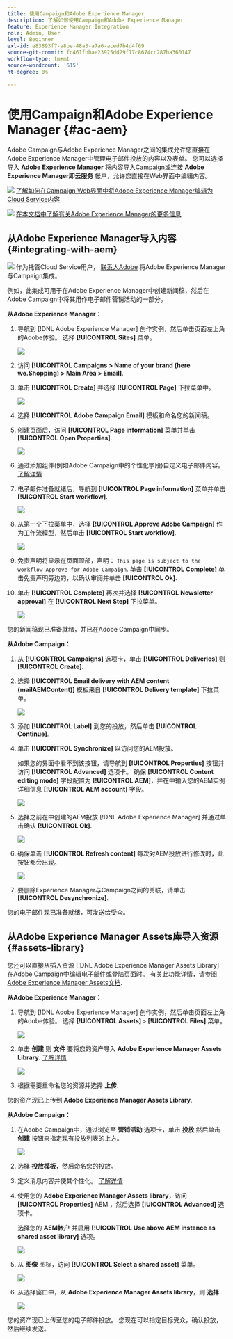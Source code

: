 ```yaml
---
title: 使用Campaign和Adobe Experience Manager
description: 了解如何使用Campaign和Adobe Experience Manager
feature: Experience Manager Integration
role: Admin, User
level: Beginner
exl-id: e83893f7-a8be-48a3-a7a6-aced7b4d4f69
source-git-commit: fc461fbbae23925dd29f17c8674cc287ba360147
workflow-type: tm+mt
source-wordcount: '615'
ht-degree: 0%

---
```


# 使用Campaign和Adobe Experience Manager {#ac-aem}

Adobe Campaign与Adobe Experience Manager之间的集成允许您直接在Adobe Experience Manager中管理电子邮件投放的内容以及表单。 您可以选择导入 **Adobe Experience Manager** 将内容导入Campaign或连接 **Adobe Experience Manager即云服务** 帐户，允许您直接在Web界面中编辑内容。

![](../assets/do-not-localize/book.png) [了解如何在Campaign Web界面中将Adobe Experience Manager编辑为Cloud Service内容](https://experienceleague.adobe.com/docs/campaign-web/v8/integrations/aem-content.html?lang=en)

![](../assets/do-not-localize/book.png) [在本文档中了解有关Adobe Experience Manager的更多信息](https://experienceleague.adobe.com/docs/experience-manager-65/administering/integration/campaignonpremise.html#aem-and-adobe-campaign-integration-workflow)

## 从Adobe Experience Manager导入内容 {#integrating-with-aem}

![](../assets/do-not-localize/speech.png)  作为托管Cloud Service用户， [联系人Adobe](../start/campaign-faq.md#support) 将Adobe Experience Manager与Campaign集成。

例如，此集成可用于在Adobe Experience Manager中创建新闻稿，然后在Adobe Campaign中将其用作电子邮件营销活动的一部分。

**从Adobe Experience Manager：**

1. 导航到 [!DNL Adobe Experience Manager] 创作实例，然后单击页面左上角的Adobe体验。 选择 **[!UICONTROL Sites]** 菜单。

   ![](assets/aem_authoring_1.png)

1. 访问 **[!UICONTROL Campaigns > Name of your brand (here we.Shopping) > Main Area > Email]**.

1. 单击 **[!UICONTROL Create]** 并选择 **[!UICONTROL Page]** 下拉菜单中。

   ![](assets/aem_authoring_2.png)

1. 选择 **[!UICONTROL Adobe Campaign Email]** 模板和命名您的新闻稿。

1. 创建页面后，访问 **[!UICONTROL Page information]** 菜单并单击 **[!UICONTROL Open Properties]**.

   ![](assets/aem_authoring_3.png)

1. 通过添加组件(例如Adobe Campaign中的个性化字段)自定义电子邮件内容。 [了解详情](https://experienceleague.adobe.com/docs/experience-manager-65/content/sites/authoring/aem-adobe-campaign/campaign.html?lang=en#editing-email-content)

1. 电子邮件准备就绪后，导航到 **[!UICONTROL Page information]** 菜单并单击 **[!UICONTROL Start workflow]**.

   ![](assets/aem_authoring_4.png)

1. 从第一个下拉菜单中，选择 **[!UICONTROL Approve Adobe Campaign]** 作为工作流模型，然后单击 **[!UICONTROL Start workflow]**.

   ![](assets/aem_authoring_5.png)

1. 免责声明将显示在页面顶部，声明： `This page is subject to the workflow Approve for Adobe Campaign`. 单击 **[!UICONTROL Complete]** 单击免责声明旁边的，以确认审阅并单击 **[!UICONTROL Ok]**.

1. 单击 **[!UICONTROL Complete]** 再次并选择 **[!UICONTROL Newsletter approval]** 在 **[!UICONTROL Next Step]** 下拉菜单。

   ![](assets/aem_authoring_6.png)

您的新闻稿现已准备就绪，并已在Adobe Campaign中同步。

**从Adobe Campaign：**

1. 从 **[!UICONTROL Campaigns]** 选项卡，单击 **[!UICONTROL Deliveries]** 则 **[!UICONTROL Create]**.

1. 选择 **[!UICONTROL Email delivery with AEM content (mailAEMContent)]** 模板来自 **[!UICONTROL Delivery template]** 下拉菜单。

   ![](assets/aem_authoring_7.png)

1. 添加 **[!UICONTROL Label]** 到您的投放，然后单击 **[!UICONTROL Continue]**.

1. 单击 **[!UICONTROL Synchronize]** 以访问您的AEM投放。

   如果您的界面中看不到该按钮，请导航到 **[!UICONTROL Properties]** 按钮并访问 **[!UICONTROL Advanced]** 选项卡。 确保 **[!UICONTROL Content editing mode]** 字段配置为 **[!UICONTROL AEM]**，并在中输入您的AEM实例详细信息 **[!UICONTROL AEM account]** 字段。

   ![](assets/aem_authoring_8.png)

1. 选择之前在中创建的AEM投放 [!DNL Adobe Experience Manager] 并通过单击确认 **[!UICONTROL Ok]**.

   ![](assets/aem_authoring_11.png)

1. 确保单击 **[!UICONTROL Refresh content]** 每次对AEM投放进行修改时，此按钮都会出现。

   ![](assets/aem_authoring_12.png)

1. 要删除Experience Manager与Campaign之间的关联，请单击 **[!UICONTROL Desynchronize]**.

您的电子邮件现已准备就绪，可发送给受众。

## 从Adobe Experience Manager Assets库导入资源 {#assets-library}

您还可以直接从插入资源 [!DNL Adobe Experience Manager Assets Library] 在Adobe Campaign中编辑电子邮件或登陆页面时。 有关此功能详情，请参阅 [Adobe Experience Manager Assets文档](https://experienceleague.adobe.com/docs/experience-manager-65/content/assets/managing/manage-assets.html?lang=en).

**从Adobe Experience Manager：**

1. 导航到 [!DNL Adobe Experience Manager] 创作实例，然后单击页面左上角的Adobe体验。 选择 **[!UICONTROL Assets]** `>` **[!UICONTROL Files]** 菜单。

   ![](assets/aem_assets_1.png)

1. 单击 **创建** 则 **文件** 要将您的资产导入 **Adobe Experience Manager Assets Library**. [了解详情](https://experienceleague.adobe.com/docs/experience-manager-65/content/assets/managing/manage-assets.html?lang=en#uploading-assets)

   ![](assets/aem_assets_2.png)

1. 根据需要重命名您的资源并选择 **上传**.

您的资产现已上传到 **Adobe Experience Manager Assets Library**.

**从Adobe Campaign：**

1. 在Adobe Campaign中，通过浏览至 **营销活动** 选项卡，单击 **投放** 然后单击 **创建** 按钮来指定现有投放列表的上方。

   ![](assets/aem_assets_3.png)

1. 选择 **投放模板**，然后命名您的投放。

1. 定义消息内容并使其个性化。 [了解详情](../send/email.md)

1. 使用您的 **Adobe Experience Manager Assets library**，访问 **[!UICONTROL Properties]** AEM ，然后选择 **[!UICONTROL Advanced]** 选项卡。

   选择您的 **AEM帐户** 并启用 **[!UICONTROL Use above AEM instance as shared asset library]** 选项。

   ![](assets/aem_authoring_9.png)

1. 从 **图像** 图标，访问 **[!UICONTROL Select a shared asset]** 菜单。

   ![](assets/aem_assets_4.png)

1. 从选择窗口中，从 **Adobe Experience Manager Assets library**，则 **选择**.

   ![](assets/aem_assets_5.png)

您的资产现已上传至您的电子邮件投放。 您现在可以指定目标受众，确认投放，然后继续发送。
